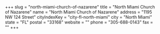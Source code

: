 +++
slug = "north-miami-church-of-nazarene"
title = "North Miami Church of Nazarene"
name = "North Miami Church of Nazarene"
address = "1195 NW 124 Street"
cityIndexKey = "city-fl-north-miami"
city = "North Miami"
state = "FL"
postal = "33168"
website = ""
phone = "305-688-0143"
fax = ""
+++
